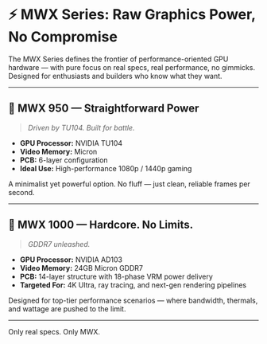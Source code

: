 # ⚡ MWX Series: Raw Graphics Power, No Compromise

The MWX Series defines the frontier of performance-oriented GPU hardware — with pure focus on real specs, real performance, no gimmicks. Designed for enthusiasts and builders who know what they want.

---

## 🔹 MWX 950 — Straightforward Power

> *Driven by TU104. Built for battle.*

- **GPU Processor:** NVIDIA TU104  
- **Video Memory:** Micron  
- **PCB:** 6-layer configuration  
- **Ideal Use:** High-performance 1080p / 1440p gaming  

A minimalist yet powerful option. No fluff — just clean, reliable frames per second.

---

## 🔹 MWX 1000 — Hardcore. No Limits.

> *GDDR7 unleashed.*

- **GPU Processor:** NVIDIA AD103  
- **Video Memory:** 24GB Micron GDDR7  
- **PCB:** 14-layer structure with 18-phase VRM power delivery  
- **Targeted For:** 4K Ultra, ray tracing, and next-gen rendering pipelines  

Designed for top-tier performance scenarios — where bandwidth, thermals, and wattage are pushed to the limit.

---

Only real specs. Only MWX.
